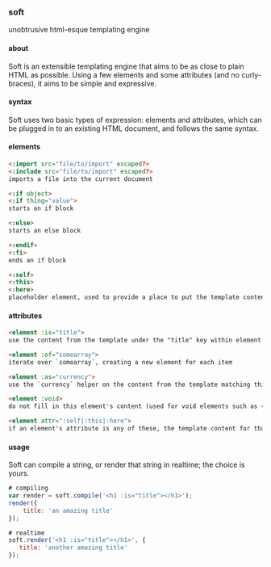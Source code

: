 ### soft
unobtrusive html-esque templating engine


#### about

Soft is an extensible templating engine that aims to be as close to plain HTML as possible. Using a few elements and some attributes (and no curly-braces), it aims to be simple and expressive.

#### syntax

Soft uses two basic types of expression: elements and attributes, which can be plugged in to an existing HTML document, and follows the same syntax.

#### elements

```html
<:import src="file/to/import" escaped?>
<:include src="file/to/import" escaped?>
imports a file into the current document

<:if object>
<:if thing="value">
starts an if block

<:else>
starts an else block

<:endif>
<:fi>
ends an if block

<:self>
<:this>
<:here>
placeholder element, used to provide a place to put the template content, when there is other content before or after
```


#### attributes

```html
<element :is="title">
use the content from the template under the "title" key within element

<element :of="somearray">
iterate over `somearray`, creating a new element for each item

<element :as="currency">
use the `currency` helper on the content from the template matching this element (used with other attributes)

<element :void>
do not fill in this element's content (used for void elements such as <img> where you only want a `src` attribute to be filled in

<element attr=":self|:this|:here">
if an element's attribute is any of these, the template content for that attribute will replace it.
```


#### usage

Soft can compile a string, or render that string in realtime; the choice is yours.

```js
# compiling
var render = soft.compile('<h1 :is="title"></h1>');
render({
    title: 'an amazing title' 
});

# realtime
soft.render('<h1 :is="title"></h1>', {
   title: 'another amazing title' 
});
```
